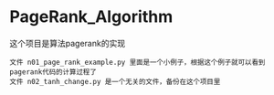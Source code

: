 # PageRank_Algorithm
这个项目是算法pagerank的实现

    文件 n01_page_rank_example.py 里面是一个小例子，根据这个例子就可以看到pagerank代码的计算过程了
    文件 n02_tanh_change.py 是一个无关的文件，备份在这个项目里
